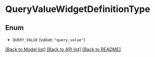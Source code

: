 # QueryValueWidgetDefinitionType

## Enum


* `QUERY_VALUE` (value: `"query_value"`)


[[Back to Model list]](../README.md#documentation-for-models) [[Back to API list]](../README.md#documentation-for-api-endpoints) [[Back to README]](../README.md)


